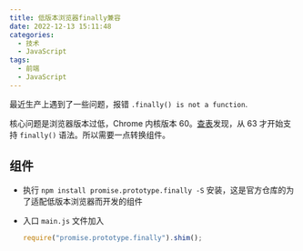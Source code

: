 ```yaml
---
title: 低版本浏览器finally兼容
date: 2022-12-13 15:11:48
categories:
  - 技术
  - JavaScript
tags:
  - 前端
  - JavaScript
---
```


最近生产上遇到了一些问题，报错 `.finally() is not a function`.

核心问题是浏览器版本过低，Chrome 内核版本 60。[查表](https://caniuse.com/)发现，从 63 才开始支持 `finally()` 语法。所以需要一点转换组件。

<!--more-->

## 组件

- 执行 `npm install promise.prototype.finally -S` 安装，这是官方仓库的为了适配低版本浏览器而开发的组件
- 入口 `main.js` 文件加入

  ```js
  require("promise.prototype.finally").shim();
  ```
